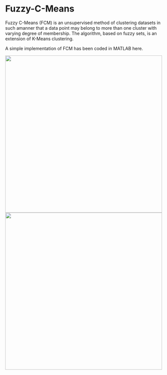 # Fuzzy-C-Means
Fuzzy C-Means (FCM) is an unsupervised method of clustering datasets in such amanner that a data point may belong to more than one cluster with varying degree of membership. The algorithm, based on fuzzy sets, is an extension of K-Means clustering. 

A simple implementation of FCM has been coded in MATLAB here.



<img src="https://user-images.githubusercontent.com/39689610/86534111-65a71300-bef3-11ea-944d-57622d5abfc1.jpg" width="500" height="500">
<img src="https://user-images.githubusercontent.com/39689610/86534123-7a83a680-bef3-11ea-9ab4-7aa9b0dfacdf.jpg" width="500" height="500">


